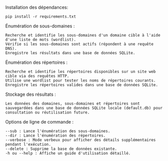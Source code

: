 Installation des dépendances:

	pip install -r requirements.txt


Énumération de sous-domaines :

    Recherche et identifie les sous-domaines d'un domaine cible à l'aide d'une liste de mots (wordlist).
    Vérifie si les sous-domaines sont actifs (répondent à une requête DNS).
    Enregistre les résultats dans une base de données SQLite.

Énumération des répertoires :

    Recherche et identifie les répertoires disponibles sur un site web cible via des requêtes HTTP.
    Utilise une wordlist pour tester les noms de répertoires courants.
    Enregistre les répertoires valides dans une base de données SQLite.

Stockage des résultats :

    Les données des domaines, sous-domaines et répertoires sont sauvegardées dans une base de données SQLite locale (default.db) pour consultation ou réutilisation future.

Options de ligne de commande :

    --sub : Lance l'énumération des sous-domaines.
    --dir : Lance l'énumération des répertoires.
    --verbose : Mode verbeux pour afficher des détails supplémentaires pendant l'exécution.
    --delete : Supprime la base de données existante.
    -h ou --help : Affiche un guide d'utilisation détaillé.
